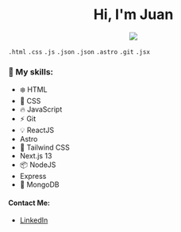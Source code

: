 <h1 align="center">
  Hi, I'm Juan
</h1>

<div align="center">
  <img src="https://komarev.com/ghpvc/?username=juanburg98&style=for-the-badge&color=blue">
</div>

`.html` `.css` `.js` `.json` `.json` `.astro` `.git` `.jsx`

### :pushpin: My skills:

- :snowflake: HTML
- :crystal_ball: CSS
- :fire: JavaScript
- :zap: Git
- :bulb: ReactJS
- Astro
- :leaves: Tailwind CSS
- Next.js 13
- :package: NodeJS
- Express
- :seedling: MongoDB

#### Contact Me:

- [LinkedIn](https://www.linkedin.com/in/juan-burgueño)
